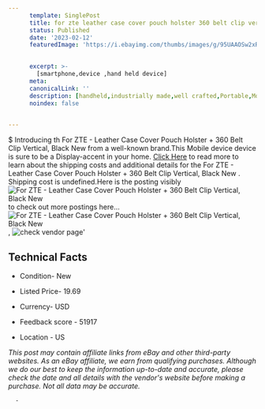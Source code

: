 ```yaml
---
      template: SinglePost
      title: for zte leather case cover pouch holster 360 belt clip vertical black new 
      status: Published
      date: '2023-02-12'
      featuredImage: 'https://i.ebayimg.com/thumbs/images/g/95UAAOSw2xRYRbMX/s-l225.jpg'
       

      excerpt: >-
        [smartphone,device ,hand held device]
      meta:
      canonicalLink: ''
      description: [handheld,industrially made,well crafted,Portable,Mobile,Compact,Convenient,Lightweight,Maneuverable,Man-portable,Miniature,Carriable,Hand-held,Light,Holdable,Transportable,Mobile device,Pocket-sized,On-the-go,Wireless,Cordless,Compact size,Convenient size, smartphone,device ,hand held device]
      noindex: false
      

---
```

$
      Introducing th For ZTE - Leather Case Cover Pouch Holster + 360 Belt Clip Vertical, Black New  from a well-known brand.This Mobile device device  is sure to be a Display-accent in your home. [Click Here](https://www.ebay.com/itm/152345111023?hash=item237879e9ef%3Ag%3A95UAAOSw2xRYRbMX&mkevt=1&mkcid=1&mkrid=711-53200-19255-0&campid=%253CePNCampaignId%253E&customid=%253CreferenceId%253E&toolid=10049) to read more to learn about the shipping costs and additional details for the For ZTE - Leather Case Cover Pouch Holster + 360 Belt Clip Vertical, Black New . Shipping cost is undefined.Here is the posting visibly ![For ZTE - Leather Case Cover Pouch Holster + 360 Belt Clip Vertical, Black New ](https://i.ebayimg.com/thumbs/images/g/95UAAOSw2xRYRbMX/s-l225.jpg) to check out more postings here... ![For ZTE - Leather Case Cover Pouch Holster + 360 Belt Clip Vertical, Black New ](https://i.ebayimg.com/images/g/95UAAOSw2xRYRbMX/s-l960.jpg), ![check vendor page](https://origin-galleryplus.ebayimg.com/ws/web/152345111023_2_0_1/225x225.jpg,https://origin-galleryplus.ebayimg.com/ws/web/152345111023_3_0_1/225x225.jpg,https://origin-galleryplus.ebayimg.com/ws/web/152345111023_4_0_1/225x225.jpg)'

      

 ## Technical Facts 



     
      

 - Condition- New 


      

 - Listed Price- 19.69 


      

 - Currency- USD 


      

 - Feedback score - 51917 


      

 - Location - US 


      
      

 *_This post may contain affiliate links from eBay and other third-party websites. As an eBay affiliate, we earn from qualifying purchases. Although we do our best to keep the information up-to-date and accurate, please check the date and all details with the vendor's website before making a purchase. Not all data may be accurate._*




      -
